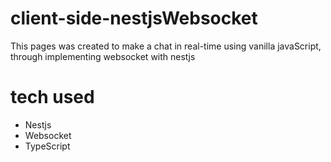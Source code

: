 # client-side-nestjsWebsocket
This pages was created to make a chat in real-time using vanilla javaScript, through implementing websocket with nestjs


# tech used

* Nestjs
* Websocket
* TypeScript
